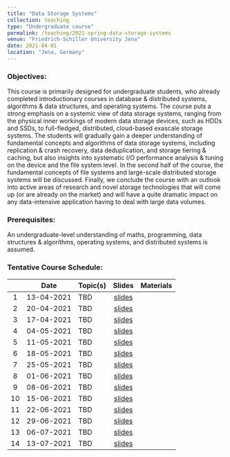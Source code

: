 ```yaml
---
title: "Data Storage Systems"
collection: teaching
type: "Undergraduate course"
permalink: /teaching/2021-spring-data-storage-systems
venue: "Friedrich-Schiller University Jena"
date: 2021-04-01
location: "Jena, Germany"
---
```



### Objectives:
This course is primarily designed for undergraduate students, who already completed introductionary courses in database & distributed systems, algorithms & data structures, and operating systems. The course puts a strong emphasis on a systemic view of data storage systems, ranging from the physical inner workings of modern data storage devices, such as HDDs and SSDs, to full-fledged, distributed, cloud-based exascale storage systems. The students will gradually gain a deeper understanding of fundamental concepts and algorithms of data storage systems, including replication & crash recovery, data deduplication, and storage tiering & caching, but also insights into systematic I/O performance analysis & tuning on the device and the file system level. In the second half of the course, the fundamental concepts of file systems and large-scale distributed storage systems will be discussed. Finally, we conclude the course with an outlook into active areas of research and novel storage technologies that will come up (or are already on the market) and will have a quite dramatic impact on any data-intensive application having to deal with large data volumes.

### Prerequisites:
An undergraduate-level understanding of maths, programming, data structures & algorithms, operating systems, and distributed systems is assumed. 

### Tentative Course Schedule:

| | Date | Topic(s)  | Slides | Materials |
|:---: | :---: | :---|:---:|:---:|
|1| 13-04-2021 |TBD|[slides](https://marcusparadies.github.io/teaching/2021-spring-data-storage-systems)||
|2| 20-04-2021 |TBD|[slides](https://marcusparadies.github.io/teaching/2021-spring-data-storage-systems)||
|3| 17-04-2021 |TBD|[slides](https://marcusparadies.github.io/teaching/2021-spring-data-storage-systems)||
|4| 04-05-2021 |TBD|[slides](https://marcusparadies.github.io/teaching/2021-spring-data-storage-systems)||
|5| 11-05-2021 |TBD|[slides](https://marcusparadies.github.io/teaching/2021-spring-data-storage-systems)||
|6| 18-05-2021 |TBD|[slides](https://marcusparadies.github.io/teaching/2021-spring-data-storage-systems)||
|7| 25-05-2021 |TBD|[slides](https://marcusparadies.github.io/teaching/2021-spring-data-storage-systems)||
|8| 01-06-2021 |TBD|[slides](https://marcusparadies.github.io/teaching/2021-spring-data-storage-systems)||
|9| 08-06-2021 |TBD|[slides](https://marcusparadies.github.io/teaching/2021-spring-data-storage-systems)||
|10| 15-06-2021 |TBD|[slides](https://marcusparadies.github.io/teaching/2021-spring-data-storage-systems)||
|11| 22-06-2021 |TBD|[slides](https://marcusparadies.github.io/teaching/2021-spring-data-storage-systems)||
|12| 29-06-2021 |TBD|[slides](https://marcusparadies.github.io/teaching/2021-spring-data-storage-systems)||
|13| 06-07-2021 |TBD|[slides](https://marcusparadies.github.io/teaching/2021-spring-data-storage-systems)||
|14| 13-07-2021 |TBD|[slides](https://marcusparadies.github.io/teaching/2021-spring-data-storage-systems)||
